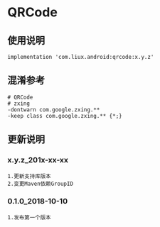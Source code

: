 ﻿QRCode
===

使用说明
---
```
implementation 'com.liux.android:qrcode:x.y.z'
```

混淆参考
---
```
# QRCode
# zxing
-dontwarn com.google.zxing.**
-keep class com.google.zxing.** {*;}
```

更新说明
---
### x.y.z_201x-xx-xx
    1.更新支持库版本
    2.变更Maven依赖GroupID
    
### 0.1.0_2018-10-10
    1.发布第一个版本